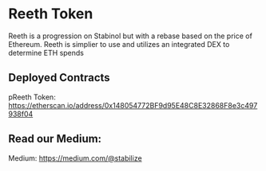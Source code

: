 # Reeth Token
Reeth is a progression on Stabinol but with a rebase based on the price of Ethereum. Reeth is simplier to use and utilizes an integrated DEX to determine ETH spends

## Deployed Contracts
pReeth Token: https://etherscan.io/address/0x148054772BF9d95E48C8E32868F8e3c497938f04

## Read our Medium:
Medium: https://medium.com/@stabilize
